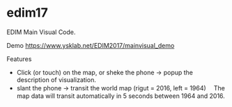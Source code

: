 # edim17
EDIM Main Visual Code.

Demo https://www.ysklab.net/EDIM2017/mainvisual_demo

Features
- Click (or touch) on the map, or sheke the phone -> popup the description of visualization.
- slant the phone -> transit the world map (rigut = 2016, left = 1964)
　The map data will transit automatically in 5 seconds between 1964 and 2016.

